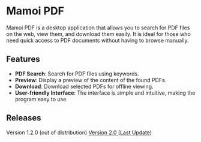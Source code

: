 # Mamoi PDF

Mamoi PDF is a desktop application that allows you to search for PDF files on the web, view them, and download them easily. It is ideal for those who need quick access to PDF documents without having to browse manually.

## Features

- **PDF Search**: Search for PDF files using keywords.
- **Preview**: Display a preview of the content of the found PDFs.
- **Download**: Download selected PDFs for offline viewing.
- **User-friendly Interface**: The interface is simple and intuitive, making the program easy to use.

## Releases
Version 1.2.0 (out of distribution)
[Version 2.0 (Last Update)](https://github.com/xHellish/Mamoi-PDF/releases/download/v2.0.0/Mamoi-PDF_v2.0.exe)

